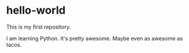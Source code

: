 # hello-world
This is my first repository.

I am learning Python. It's pretty awesome. 
Maybe even as awesome as tacos. 
